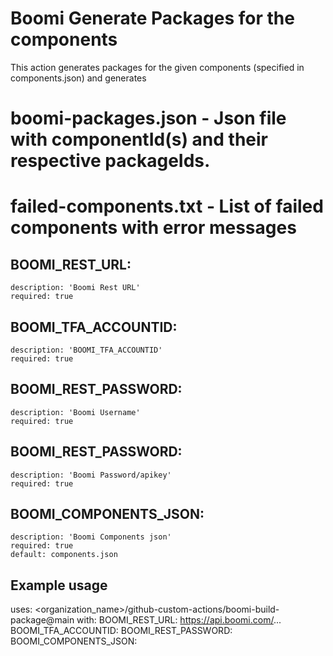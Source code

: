 # Boomi Generate Packages for the components

This action generates packages for the given components (specified in components.json) and 
generates 
   # boomi-packages.json  - Json file with componentId(s) and their respective packageIds.
   # failed-components.txt - List of failed components  with error messages

## BOOMI_REST_URL: 
    description: 'Boomi Rest URL'
    required: true   

##  BOOMI_TFA_ACCOUNTID: 
    description: 'BOOMI_TFA_ACCOUNTID'
    required: true 

##  BOOMI_REST_PASSWORD:  
    description: 'Boomi Username'
    required: true    

##  BOOMI_REST_PASSWORD: 
    description: 'Boomi Password/apikey'
    required: true 

##  BOOMI_COMPONENTS_JSON:
    description: 'Boomi Components json'
    required: true 
    default: components.json

## Example usage

uses: <organization_name>/github-custom-actions/boomi-build-package@main
with:
  BOOMI_REST_URL: https://api.boomi.com/...
  BOOMI_TFA_ACCOUNTID:
  BOOMI_REST_PASSWORD:
  BOOMI_COMPONENTS_JSON: